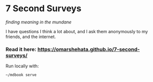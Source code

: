 # 7 Second Surveys

_finding meaning in the mundane_ 

I have questions I think a lot about, and I ask them anonymously to my friends, and the internet.

### Read it here: https://omarshehata.github.io/7-second-surveys/

Run locally with:

```
~/mdbook serve
```
